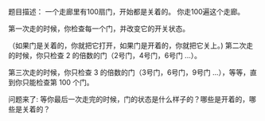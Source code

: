 题目描述： 一个走廊里有100扇门，开始都是关着的。
你走100遍这个走廊。

第一次走的时候，你检查每一个门，并改变它的开关状态。

（如果门是关着的，你就把它打开，如果门是开着的，你就把它关上。)
第二次走的时候，你只检查 2 的倍数的门（2号门，4号门，6号门 ...）。

第三次走的时候，你只检查 3 的倍数的门（3号门，6号门，9号门 ...），等等，直到你只能检查第 100 个门。

问题来了: 等你最后一次走完的时候，门的状态是什么样子的？哪些是开着的，哪些是关着的？

